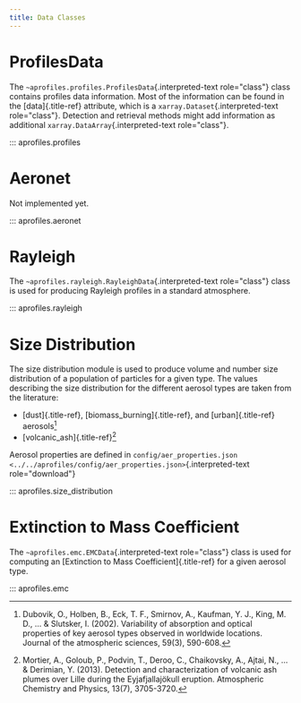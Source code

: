 ```yaml
---
title: Data Classes
---
```


ProfilesData
============

The `~aprofiles.profiles.ProfilesData`{.interpreted-text role="class"}
class contains profiles data information. Most of the information can be
found in the [data]{.title-ref} attribute, which is a
`xarray.Dataset`{.interpreted-text role="class"}. Detection and
retrieval methods might add information as additional
`xarray.DataArray`{.interpreted-text role="class"}.

::: aprofiles.profiles

Aeronet
=======

Not implemented yet.

::: aprofiles.aeronet

Rayleigh
========

The `~aprofiles.rayleigh.RayleighData`{.interpreted-text role="class"}
class is used for producing Rayleigh profiles in a standard atmosphere.

::: aprofiles.rayleigh

Size Distribution
=================

The size distribution module is used to produce volume and number size
distribution of a population of particles for a given type. The values
describing the size distribution for the different aerosol types are
taken from the literature:

-   [dust]{.title-ref}, [biomass\_burning]{.title-ref}, and
    [urban]{.title-ref} aerosols[^1]
-   [volcanic\_ash]{.title-ref}[^2]

Aerosol properties are defined in
`config/aer_properties.json <../../aprofiles/config/aer_properties.json>`{.interpreted-text
role="download"}

::: aprofiles.size_distribution

Extinction to Mass Coefficient
==============================

The `~aprofiles.emc.EMCData`{.interpreted-text role="class"} class is
used for computing an [Extinction to Mass Coefficient]{.title-ref} for a
given aerosol type.

::: aprofiles.emc

[^1]: Dubovik, O., Holben, B., Eck, T. F., Smirnov, A., Kaufman, Y. J.,
    King, M. D., \... & Slutsker, I. (2002). Variability of absorption
    and optical properties of key aerosol types observed in worldwide
    locations. Journal of the atmospheric sciences, 59(3), 590-608.

[^2]: Mortier, A., Goloub, P., Podvin, T., Deroo, C., Chaikovsky, A.,
    Ajtai, N., \... & Derimian, Y. (2013). Detection and
    characterization of volcanic ash plumes over Lille during the
    Eyjafjallajökull eruption. Atmospheric Chemistry and Physics, 13(7),
    3705-3720.
